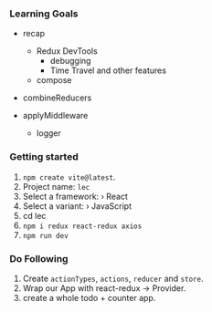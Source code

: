### Learning Goals

- recap

  - Redux DevTools
    - debugging
    - Time Travel and other features
  - compose

- combineReducers
- applyMiddleware
  - logger

### Getting started

1. `npm create vite@latest`.
2. Project name: `lec`
3. Select a framework: › React
4. Select a variant: › JavaScript
5. cd lec
6. `npm i redux react-redux axios`
7. `npm run dev`

### Do Following

1. Create `actionTypes`, `actions`, `reducer` and `store`.
2. Wrap our App with react-redux -> Provider.
3. create a whole todo + counter app.
